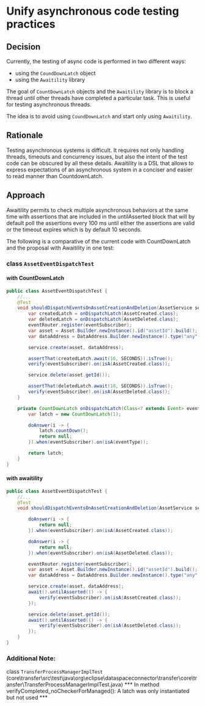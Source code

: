 # Unify asynchronous code testing practices

## Decision

Currently, the testing of async code is performed in two different ways:

* using the `CoundDownLatch` object
* using the `Awaitility` library

The goal of `CountDownLatch` objects and the `Awaitility` library is to block a thread until other threads have
completed a particular task. This is useful for testing asynchronous threads.

The idea is to avoid using `CoundDownLatch` and start only using `Awaitility`.

## Rationale

Testing asynchronous systems is difficult. It requires not only handling threads, timeouts and concurrency issues, but
also the intent of the test code can be obscured by all these details. Awaitility is a DSL that allows to express
expectations of an asynchronous system in a conciser and easier to read manner than CountdownLatch.

## Approach

Awaitility permits to check multiple asynchronous behaviors at the same time with assertions that are included in the
untilAsserted block that will by default poll the assertions every 100 ms until either the assertions are valid or the
timeout expires which is by default 10 seconds.

The following is a comparative of the current code with CountDownLatch and the proposal with Awaitility in one test:

### class `AssetEventDispatchTest`

#### with CountDownLatch

```java
public class AssetEventDispatchTest {
    //...
    @Test
    void shouldDispatchEventsOnAssetCreationAndDeletion(AssetService service, EventRouter eventRouter) throws InterruptedException {
        var createdLatch = onDispatchLatch(AssetCreated.class);
        var deletedLatch = onDispatchLatch(AssetDeleted.class);
        eventRouter.register(eventSubscriber);
        var asset = Asset.Builder.newInstance().id("assetId").build();
        var dataAddress = DataAddress.Builder.newInstance().type("any").build();

        service.create(asset, dataAddress);

        assertThat(createdLatch.await(10, SECONDS)).isTrue();
        verify(eventSubscriber).on(isA(AssetCreated.class));

        service.delete(asset.getId());

        assertThat(deletedLatch.await(10, SECONDS)).isTrue();
        verify(eventSubscriber).on(isA(AssetDeleted.class));
    }

    private CountDownLatch onDispatchLatch(Class<? extends Event> eventType) {
        var latch = new CountDownLatch(1);

        doAnswer(i -> {
            latch.countDown();
            return null;
        }).when(eventSubscriber).on(isA(eventType));

        return latch;
    }
}
```

#### with awaitility

```java
public class AssetEventDispatchTest {
    //...
    @Test
    void shouldDispatchEventsOnAssetCreationAndDeletion(AssetService service, EventRouter eventRouter) {

        doAnswer(i -> {
            return null;
        }).when(eventSubscriber).on(isA(AssetCreated.class));

        doAnswer(i -> {
            return null;
        }).when(eventSubscriber).on(isA(AssetDeleted.class));

        eventRouter.register(eventSubscriber);
        var asset = Asset.Builder.newInstance().id("assetId").build();
        var dataAddress = DataAddress.Builder.newInstance().type("any").build();

        service.create(asset, dataAddress);
        await().untilAsserted(() -> {
            verify(eventSubscriber).on(isA(AssetCreated.class));
        });

        service.delete(asset.getId());
        await().untilAsserted(() -> {
            verify(eventSubscriber).on(isA(AssetDeleted.class));
        });
    }
}
```

### Additional Note:

class `TransferProcessManagerImplTest`
(core\transfer\src\test\java\org\eclipse\dataspaceconnector\transfer\core\transfer\TransferProcessManagerImplTest.java)
*** In method verifyCompleted_noCheckerForManaged(): A latch was only instantiated but not used ***

